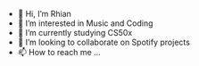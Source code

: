 - 👋 Hi, I’m Rhian
- 👀 I’m interested in Music and Coding
- 🌱 I’m currently studying CS50x
- 💞️ I’m looking to collaborate on Spotify projects
- 📫 How to reach me ...

<!---
ChalkyT/ChalkyT is a ✨ special ✨ repository because its `README.md` (this file) appears on your GitHub profile.
You can click the Preview link to take a look at your changes.
--->
